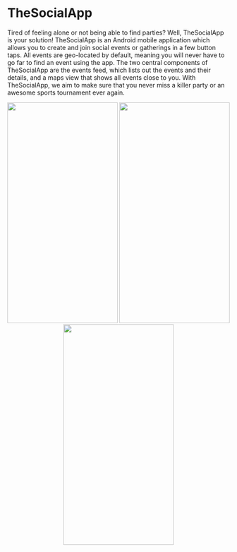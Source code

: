 # TheSocialApp
Tired of feeling alone or not being able to find parties? Well, TheSocialApp is your solution! TheSocialApp is an Android mobile application which allows you to create and join social events or gatherings in a few button taps. All events are geo-located by default, meaning you will never have to go far to find an event using the app. The two central components of TheSocialApp are the events feed, which lists out the events and their details, and a maps view that shows all events close to you. With TheSocialApp, we aim to make sure that you never miss a killer party or an awesome sports tournament ever again.
<p align="center">
  <img src="https://user-images.githubusercontent.com/60278399/135030392-cb2857a3-30cf-40b3-b93f-2febb10b1e50.png" width="250px" height="500px" />
  <img src="https://user-images.githubusercontent.com/60278399/135030400-3ab12594-6a6f-46f8-a795-01544e2b3656.png" width="250px" height="500px" />
  <img src="https://user-images.githubusercontent.com/60278399/135030409-f3ea9656-b00c-49eb-b1cb-79b969efb10b.png" width="250px" height="500px" />
</p>
